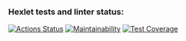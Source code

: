 ### Hexlet tests and linter status:
[![Actions Status](https://github.com/dkaziamov/python-project-49/actions/workflows/hexlet-check.yml/badge.svg)](https://github.com/dkaziamov/python-project-49/actions)
[![Maintainability](https://api.codeclimate.com/v1/badges/4ce93862020e71a37438/maintainability)](https://codeclimate.com/github/dkaziamov/python-project-49/maintainability)
[![Test Coverage](https://api.codeclimate.com/v1/badges/4ce93862020e71a37438/test_coverage)](https://codeclimate.com/github/dkaziamov/python-project-49/test_coverage)
